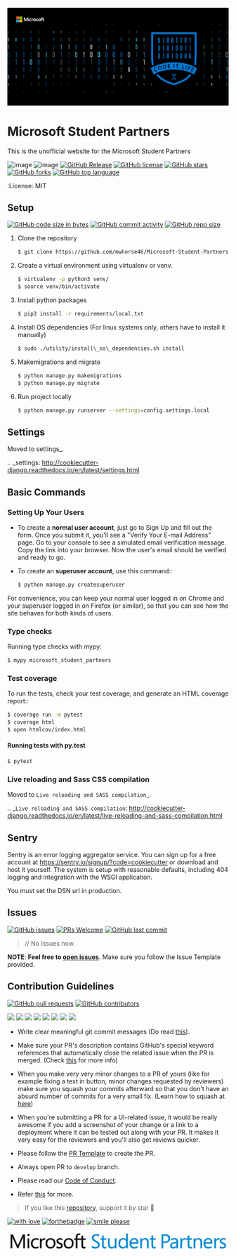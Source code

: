 ![](microsoft_student_partners/static/microsoft/Blog%20Header%20Graphic/2019_MSP_IO_Pattern_Blog_Black_850x376.png)
# Microsoft Student Partners

This is the unofficial website for the Microsoft Student Partners

![image](https://img.shields.io/badge/built%20with-Cookiecutter%20Django-ff69b4.svg)
![image](https://img.shields.io/badge/code%20style-black-000000.svg)
[![GitHub Release](https://img.shields.io/github/v/release/ramanaditya/Microsoft-Student-Partners.svg)](https://github.com/ramanaditya/Microsoft-Student-Partners/releases/)
[![GitHub license](https://img.shields.io/github/license/ramanaditya/Microsoft-Student-Partners.svg?logo=github)](https://github.com/ramanaditya/Microsoft-Student-Partners/blob/master/LICENSE)
[![GitHub stars](https://img.shields.io/github/stars/ramanaditya/Microsoft-Student-Partners.svg?logo=github)](https://github.com/ramanaditya/Microsoft-Student-Partners/stargazers) 
[![GitHub forks](https://img.shields.io/github/forks/ramanaditya/Microsoft-Student-Partners.svg?logo=github&color=teal)](https://github.com/ramanaditya/Microsoft-Student-Partners/network/members) 
[![GitHub top language](https://img.shields.io/github/languages/top/ramanaditya/Microsoft-Student-Partners.svg?logo=html5&color=red)](https://github.com/ramanaditya/Microsoft-Student-Partners)

:License: MIT

## Setup

[![GitHub code size in bytes](https://img.shields.io/github/languages/code-size/ramanaditya/Microsoft-Student-Partners?logo=github)](https://github.com/ramanaditya/Microsoft-Student-Partners/) 
[![GitHub commit activity](https://img.shields.io/github/commit-activity/m/ramanaditya/Microsoft-Student-Partners?color=bluevoilet&logo=github)](https://github.com/ramanaditya/Microsoft-Student-Partners/commits/) 
[![GitHub repo size](https://img.shields.io/github/repo-size/ramanaditya/Microsoft-Student-Partners?logo=github)](https://github.com/ramanaditya/Microsoft-Student-Partners/)

1.  Clone the repository
    ```bash
    $ git clone https://github.com/mwhorse46/Microsoft-Student-Partners
    ```

2.  Create a virtual environment using virtualenv or venv.
     ```bash
     $ virtualenv -p python3 venv/ 
     $ source venv/bin/activate
     ```

3.  Install python packages
     ```bash
     $ pip3 install -r requirements/local.txt
     ```

4.  Install OS dependencies (For linux systems only, others have to install it manually)
    ```bash
    $ sudo ./utility/install\_os\_dependencies.sh install
    ```

5.  Makemigrations and migrate
    ```bash
    $ python manage.py makemigrations
    $ python manage.py migrate
    ```
    
6.  Run project locally
    ```bash
    $ python manage.py runserver --settings=config.settings.local
    ```

## Settings

Moved to settings_.

.. _settings: http://cookiecutter-django.readthedocs.io/en/latest/settings.html

## Basic Commands

### Setting Up Your Users

* To create a **normal user account**, just go to Sign Up and fill out the form. Once you submit it, you'll see a "Verify Your E-mail Address" page. Go to your console to see a simulated email verification message. Copy the link into your browser. Now the user's email should be verified and ready to go.

* To create an **superuser account**, use this command::
    ```bash
    $ python manage.py createsuperuser
    ```

For convenience, you can keep your normal user logged in on Chrome and your superuser logged in on Firefox (or similar), so that you can see how the site behaves for both kinds of users.

### Type checks

Running type checks with mypy:
```bash
$ mypy microsoft_student_partners
```

### Test coverage

To run the tests, check your test coverage, and generate an HTML coverage report::

```bash
$ coverage run -m pytest
$ coverage html
$ open htmlcov/index.html
```

#### Running tests with py.test

```bash
$ pytest
```

### Live reloading and Sass CSS compilation

Moved to `Live reloading and SASS compilation`_.

.. _`Live reloading and SASS compilation`: http://cookiecutter-django.readthedocs.io/en/latest/live-reloading-and-sass-compilation.html

## Sentry

Sentry is an error logging aggregator service. You can sign up for a free account at  https://sentry.io/signup/?code=cookiecutter  or download and host it yourself.
The system is setup with reasonable defaults, including 404 logging and integration with the WSGI application.

You must set the DSN url in production.


## Issues

[![GitHub issues](https://img.shields.io/github/issues/ramanaditya/Microsoft-Student-Partners?logo=github)](https://github.com/ramanaditya/Microsoft-Student-Partners/issues) 
[![PRs Welcome](https://img.shields.io/badge/PRs-welcome-brightgreen.svg?style=flat&logo=git&logoColor=white)](https://github.com/ramanaditya/Microsoft-Student-Partners/pulls) 
[![GitHub last commit](https://img.shields.io/github/last-commit/ramanaditya/Microsoft-Student-Partners?logo=github)](https://github.com/ramanaditya/Microsoft-Student-Partners/)

> // No Issues now.

**NOTE**: **Feel free to [open issues](https://github.com/ramanaditya/Microsoft-Student-Partners/issues/new/choose)**. Make sure you follow the Issue Template provided.


## Contribution Guidelines

[![GitHub pull requests](https://img.shields.io/github/issues-pr-raw/ramanaditya/Microsoft-Student-Partners?logo=git&logoColor=white)](https://github.com/ramanaditya/Microsoft-Student-Partners/compare) 
[![GitHub contributors](https://img.shields.io/github/contributors/ramanaditya/Microsoft-Student-Partners?logo=github)](https://github.com/ramanaditya/Microsoft-Student-Partners/graphs/contributors) 


[![](https://sourcerer.io/fame/ramanaditya/ramanaditya/Microsoft-Student-Partners/images/0)](https://sourcerer.io/fame/ramanaditya/ramanaditya/Microsoft-Student-Partners/links/0)
[![](https://sourcerer.io/fame/ramanaditya/ramanaditya/Microsoft-Student-Partners/images/1)](https://sourcerer.io/fame/ramanaditya/ramanaditya/Microsoft-Student-Partners/links/1)
[![](https://sourcerer.io/fame/ramanaditya/ramanaditya/Microsoft-Student-Partners/images/2)](https://sourcerer.io/fame/ramanaditya/ramanaditya/Microsoft-Student-Partners/links/2)
[![](https://sourcerer.io/fame/ramanaditya/ramanaditya/Microsoft-Student-Partners/images/3)](https://sourcerer.io/fame/ramanaditya/ramanaditya/Microsoft-Student-Partners/links/3)
[![](https://sourcerer.io/fame/ramanaditya/ramanaditya/Microsoft-Student-Partners/images/4)](https://sourcerer.io/fame/ramanaditya/ramanaditya/Microsoft-Student-Partners/links/4)
[![](https://sourcerer.io/fame/ramanaditya/ramanaditya/Microsoft-Student-Partners/images/5)](https://sourcerer.io/fame/ramanaditya/ramanaditya/Microsoft-Student-Partners/links/5)
[![](https://sourcerer.io/fame/ramanaditya/ramanaditya/Microsoft-Student-Partners/images/6)](https://sourcerer.io/fame/ramanaditya/ramanaditya/Microsoft-Student-Partners/links/6)
[![](https://sourcerer.io/fame/ramanaditya/ramanaditya/Microsoft-Student-Partners/images/7)](https://sourcerer.io/fame/ramanaditya/ramanaditya/Microsoft-Student-Partners/links/7)

- Write clear meaningful git commit messages (Do read [this](http://chris.beams.io/posts/git-commit/)).

- Make sure your PR's description contains GitHub's special keyword references that automatically close the related issue when the PR is merged. (Check [this](https://github.com/blog/1506-closing-issues-via-pull-requests) for more info)

- When you make very very minor changes to a PR of yours (like for example fixing a text in button, minor changes requested by reviewers) make sure you squash your commits afterward so that you don't have an absurd number of commits for a very small fix. (Learn how to squash at [here](https://davidwalsh.name/squash-commits-git))

- When you're submitting a PR for a UI-related issue, it would be really awesome if you add a screenshot of your change or a link to a deployment where it can be tested out along with your PR. It makes it very easy for the reviewers and you'll also get reviews quicker.

- Please follow the [PR Template](https://github.com/ramanaditya/Microsoft-Student-Partners/blob/master/.github/PULL_REQUEST_TEMPLATE.md) to create the PR.

- Always open PR to `develop` branch.

- Please read our [Code of Conduct](./CODE_OF_CONDUCT.md).

- Refer [this](https://github.com/ramanaditya/Microsoft-Student-Partners/blob/master/CONTRIBUTING.md) for more.


> If you like this [repository](https://github.com/ramanaditya/data-structure-and-algorithms), support it by star :star2:


[![with love](https://forthebadge.com/images/badges/built-with-love.svg)](https://github.com/ramanaditya/Microsoft-Student-Partners/) [![forthebadge](https://forthebadge.com/images/badges/for-you.svg)](https://github.com/ramanaditya/Microsoft-Student-Partners/) [![smile please](https://forthebadge.com/images/badges/makes-people-smile.svg)](https://github.com/ramanaditya/Microsoft-Student-Partners/)

![](microsoft_student_partners/static/microsoft/Visual%20ID%20and%20Logo/Student%20Partner%20Visual%20ID/Blue_Black/CMYK/1Line/0419_MS_MSP_logo_Lockups_CMYK_MSP-1line-blue.png)
